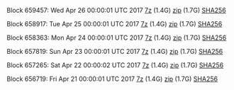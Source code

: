 Block 659457: Wed Apr 26 00:00:01 UTC 2017 [7z](https://transfer.sh/GBFSu/bootstrap.dat.20170426.7z) (1.4G) [zip](https://transfer.sh/C39HM/bootstrap.dat.20170426.zip) (1.7G) [SHA256](https://transfer.sh/1qp5o/sha256.txt)

Block 658917: Tue Apr 25 00:00:01 UTC 2017 [7z](https://transfer.sh/XWpCA/bootstrap.dat.20170425.7z) (1.4G) [zip](https://transfer.sh/yAAqg/bootstrap.dat.20170425.zip) (1.7G) [SHA256](https://transfer.sh/apPrd/sha256.txt)

Block 658363: Mon Apr 24 00:00:01 UTC 2017 [7z](https://transfer.sh/QGicn/bootstrap.dat.20170424.7z) (1.4G) [zip](https://transfer.sh/4C5TA/bootstrap.dat.20170424.zip) (1.7G) [SHA256](https://transfer.sh/HYweb/sha256.txt)

Block 657819: Sun Apr 23 00:00:01 UTC 2017 [7z](https://transfer.sh/if9lE/bootstrap.dat.20170423.7z) (1.4G) [zip](https://transfer.sh/JvJQn/bootstrap.dat.20170423.zip) (1.7G) [SHA256](https://transfer.sh/Nxc8d/sha256.txt)

Block 657265: Sat Apr 22 00:00:02 UTC 2017 [7z](https://transfer.sh/10e4vm/bootstrap.dat.20170422.7z) (1.4G) [zip](https://transfer.sh/10PRY9/bootstrap.dat.20170422.zip) (1.7G) [SHA256](https://transfer.sh/gUf1r/sha256.txt)

Block 656719: Fri Apr 21 00:00:01 UTC 2017 [7z](https://transfer.sh/VmRTG/bootstrap.dat.20170421.7z) (1.4G) [zip](https://transfer.sh/vGOfE/bootstrap.dat.20170421.zip) (1.7G) [SHA256](https://transfer.sh/Zs5BV/sha256.txt)
